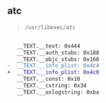 ## atc

> `/usr/libexec/atc`

```diff

   __TEXT.__text: 0x444
   __TEXT.__auth_stubs: 0x180
   __TEXT.__objc_stubs: 0x160
-  __TEXT.__info_plist: 0x4c4
+  __TEXT.__info_plist: 0x4c0
   __TEXT.__const: 0x10
   __TEXT.__cstring: 0x34
   __TEXT.__oslogstring: 0xba

```
